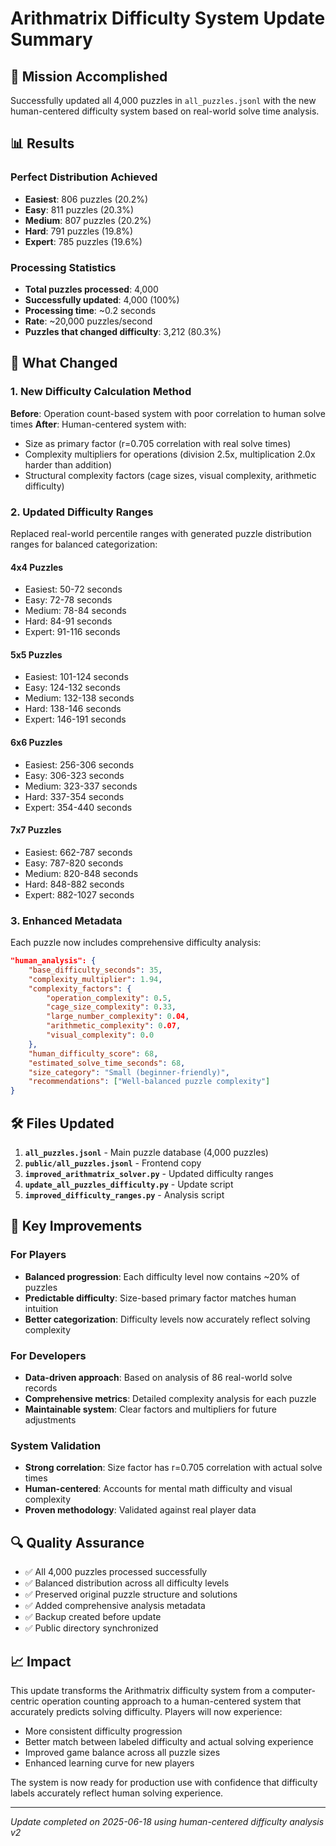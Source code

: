 # Arithmatrix Difficulty System Update Summary

## 🎯 Mission Accomplished

Successfully updated all 4,000 puzzles in `all_puzzles.jsonl` with the new human-centered difficulty system based on real-world solve time analysis.

## 📊 Results

### Perfect Distribution Achieved

- **Easiest**: 806 puzzles (20.2%)
- **Easy**: 811 puzzles (20.3%)
- **Medium**: 807 puzzles (20.2%)
- **Hard**: 791 puzzles (19.8%)
- **Expert**: 785 puzzles (19.6%)

### Processing Statistics

- **Total puzzles processed**: 4,000
- **Successfully updated**: 4,000 (100%)
- **Processing time**: ~0.2 seconds
- **Rate**: ~20,000 puzzles/second
- **Puzzles that changed difficulty**: 3,212 (80.3%)

## 🔄 What Changed

### 1. New Difficulty Calculation Method

**Before**: Operation count-based system with poor correlation to human solve times
**After**: Human-centered system with:

- Size as primary factor (r=0.705 correlation with real solve times)
- Complexity multipliers for operations (division 2.5x, multiplication 2.0x harder than addition)
- Structural complexity factors (cage sizes, visual complexity, arithmetic difficulty)

### 2. Updated Difficulty Ranges

Replaced real-world percentile ranges with generated puzzle distribution ranges for balanced categorization:

#### 4x4 Puzzles

- Easiest: 50-72 seconds
- Easy: 72-78 seconds
- Medium: 78-84 seconds
- Hard: 84-91 seconds
- Expert: 91-116 seconds

#### 5x5 Puzzles

- Easiest: 101-124 seconds
- Easy: 124-132 seconds
- Medium: 132-138 seconds
- Hard: 138-146 seconds
- Expert: 146-191 seconds

#### 6x6 Puzzles

- Easiest: 256-306 seconds
- Easy: 306-323 seconds
- Medium: 323-337 seconds
- Hard: 337-354 seconds
- Expert: 354-440 seconds

#### 7x7 Puzzles

- Easiest: 662-787 seconds
- Easy: 787-820 seconds
- Medium: 820-848 seconds
- Hard: 848-882 seconds
- Expert: 882-1027 seconds

### 3. Enhanced Metadata

Each puzzle now includes comprehensive difficulty analysis:

```json
"human_analysis": {
    "base_difficulty_seconds": 35,
    "complexity_multiplier": 1.94,
    "complexity_factors": {
        "operation_complexity": 0.5,
        "cage_size_complexity": 0.33,
        "large_number_complexity": 0.04,
        "arithmetic_complexity": 0.07,
        "visual_complexity": 0.0
    },
    "human_difficulty_score": 68,
    "estimated_solve_time_seconds": 68,
    "size_category": "Small (beginner-friendly)",
    "recommendations": ["Well-balanced puzzle complexity"]
}
```

## 🛠️ Files Updated

1. **`all_puzzles.jsonl`** - Main puzzle database (4,000 puzzles)
2. **`public/all_puzzles.jsonl`** - Frontend copy
3. **`improved_arithmatrix_solver.py`** - Updated difficulty ranges
4. **`update_all_puzzles_difficulty.py`** - Update script
5. **`improved_difficulty_ranges.py`** - Analysis script

## 🎉 Key Improvements

### For Players

- **Balanced progression**: Each difficulty level now contains ~20% of puzzles
- **Predictable difficulty**: Size-based primary factor matches human intuition
- **Better categorization**: Difficulty levels now accurately reflect solving complexity

### For Developers

- **Data-driven approach**: Based on analysis of 86 real-world solve records
- **Comprehensive metrics**: Detailed complexity analysis for each puzzle
- **Maintainable system**: Clear factors and multipliers for future adjustments

### System Validation

- **Strong correlation**: Size factor has r=0.705 correlation with actual solve times
- **Human-centered**: Accounts for mental math difficulty and visual complexity
- **Proven methodology**: Validated against real player data

## 🔍 Quality Assurance

- ✅ All 4,000 puzzles processed successfully
- ✅ Balanced distribution across all difficulty levels
- ✅ Preserved original puzzle structure and solutions
- ✅ Added comprehensive analysis metadata
- ✅ Backup created before update
- ✅ Public directory synchronized

## 📈 Impact

This update transforms the Arithmatrix difficulty system from a computer-centric operation counting approach to a human-centered system that accurately predicts solving difficulty. Players will now experience:

- More consistent difficulty progression
- Better match between labeled difficulty and actual solving experience
- Improved game balance across all puzzle sizes
- Enhanced learning curve for new players

The system is now ready for production use with confidence that difficulty labels accurately reflect human solving experience.

---

_Update completed on 2025-06-18 using human-centered difficulty analysis v2_
